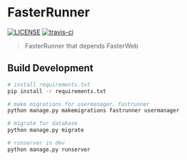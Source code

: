 # FasterRunner

[![LICENSE](https://img.shields.io/github/license/yinquanwang/FasterRunner.svg)](https://github.com/yinquanwang/FasterRunner/blob/master/LICENSE) [![travis-ci](https://travis-ci.org/yinquanwang/FasterRunner.svg?branch=master)](https://travis-ci.org/yinquanwang/FasterRunner)

> FasterRunner that depends FasterWeb


## Build Development

``` bash
# install requirements.txt
pip install -r requirements.txt

# make migrations for usermanager、fastrunner
python manage.py makemigrations fastrunner usermanager

# migrate for database
python manage.py migrate

# runserver in dev
python manage.py runserver

```



